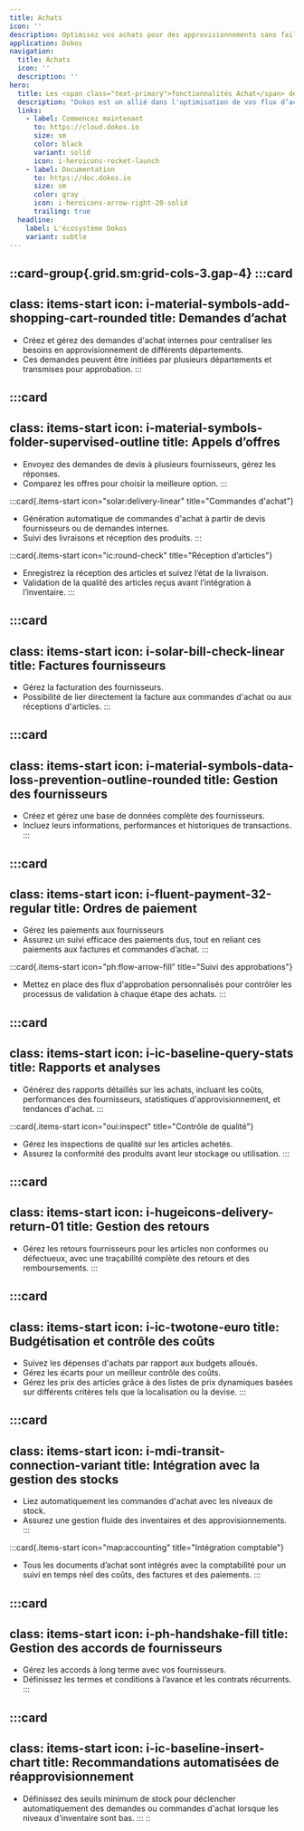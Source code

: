```yaml
---
title: Achats
icon: ''
description: Optimisez vos achats pour des approvisionnements sans faille.
application: Dokos
navigation:
  title: Achats
  icon: ''
  description: ''
hero:
  title: Les <span class="text-primary">fonctionnalités Achat</span> détaillées
  description: "Dokos est un allié dans l'optimisation de vos flux d’achats, garantissant une meilleure maîtrise de vos coûts et de vos stocks\_"
  links:
    - label: Commencez maintenant
      to: https://cloud.dokos.io
      size: sm
      color: black
      variant: solid
      icon: i-heroicons-rocket-launch
    - label: Documentation
      to: https://doc.dokos.io
      size: sm
      color: gray
      icon: i-heroicons-arrow-right-20-solid
      trailing: true
  headline:
    label: L'écosystème Dokos
    variant: subtle
---
```


::card-group{.grid.sm:grid-cols-3.gap-4}
  :::card
  ---
  class: items-start
  icon: i-material-symbols-add-shopping-cart-rounded
  title: Demandes d’achat
  ---
  - Créez et gérez des demandes d'achat internes pour centraliser les besoins en approvisionnement de différents départements.
  - Ces demandes peuvent être initiées par plusieurs départements et transmises pour approbation.
  :::

  :::card
  ---
  class: items-start
  icon: i-material-symbols-folder-supervised-outline
  title: Appels d’offres
  ---
  - Envoyez des demandes de devis à plusieurs fournisseurs, gérez les réponses.
  - Comparez les offres pour choisir la meilleure option.
  :::

  :::card{.items-start icon="solar:delivery-linear" title="Commandes d'achat"}
  - Génération automatique de commandes d'achat à partir de devis fournisseurs ou de demandes internes.
  - Suivi des livraisons et réception des produits.
  :::

  :::card{.items-start icon="ic:round-check" title="Réception d’articles"}
  - Enregistrez la réception des articles et suivez l’état de la livraison.
  - Validation de la qualité des articles reçus avant l’intégration à l’inventaire.
  :::

  :::card
  ---
  class: items-start
  icon: i-solar-bill-check-linear
  title: Factures fournisseurs
  ---
  - Gérez la facturation des fournisseurs.
  - Possibilité de lier directement la facture aux commandes d'achat ou aux réceptions d'articles.
  :::

  :::card
  ---
  class: items-start
  icon: i-material-symbols-data-loss-prevention-outline-rounded
  title: Gestion des fournisseurs
  ---
  - Créez et gérez une base de données complète des fournisseurs.
  - Incluez leurs informations, performances et historiques de transactions.
  :::

  :::card
  ---
  class: items-start
  icon: i-fluent-payment-32-regular
  title: Ordres de paiement
  ---
  - Gérez les paiements aux fournisseurs
  - Assurez un suivi efficace des paiements dus, tout en reliant ces paiements aux factures et commandes d’achat.
  :::

  :::card{.items-start icon="ph:flow-arrow-fill" title="Suivi des approbations"}
  - Mettez en place des flux d'approbation personnalisés pour contrôler les processus de validation à chaque étape des achats.
  :::

  :::card
  ---
  class: items-start
  icon: i-ic-baseline-query-stats
  title: Rapports et analyses
  ---
  - Générez des rapports détaillés sur les achats, incluant les coûts, performances des fournisseurs, statistiques d'approvisionnement, et tendances d'achat.
  :::

  :::card{.items-start icon="oui:inspect" title="Contrôle de qualité"}
  - Gérez les inspections de qualité sur les articles achetés.
  - Assurez la conformité des produits avant leur stockage ou utilisation.
  :::

  :::card
  ---
  class: items-start
  icon: i-hugeicons-delivery-return-01
  title: Gestion des retours
  ---
  - Gérez les retours fournisseurs pour les articles non conformes ou défectueux, avec une traçabilité complète des retours et des remboursements.
  :::

  :::card
  ---
  class: items-start
  icon: i-ic-twotone-euro
  title: Budgétisation et contrôle des coûts
  ---
  - Suivez les dépenses d'achats par rapport aux budgets alloués.
  - Gérez les écarts pour un meilleur contrôle des coûts.
  - Gérez les prix des articles grâce à des listes de prix dynamiques basées sur différents critères tels que la localisation ou la devise.
  :::

  :::card
  ---
  class: items-start
  icon: i-mdi-transit-connection-variant
  title: Intégration avec la gestion des stocks
  ---
  - Liez automatiquement les commandes d'achat avec les niveaux de stock.
  - Assurez une gestion fluide des inventaires et des approvisionnements.
  :::

  :::card{.items-start icon="map:accounting" title="Intégration comptable"}
  - Tous les documents d’achat sont intégrés avec la comptabilité pour un suivi en temps réel des coûts, des factures et des paiements.
  :::

  :::card
  ---
  class: items-start
  icon: i-ph-handshake-fill
  title: Gestion des accords de fournisseurs
  ---
  - Gérez les accords à long terme avec vos fournisseurs.
  - Définissez les termes et conditions à l’avance et les contrats récurrents.
  :::

  :::card
  ---
  class: items-start
  icon: i-ic-baseline-insert-chart
  title: Recommandations automatisées de réapprovisionnement
  ---
  - Définissez des seuils minimum de stock pour déclencher automatiquement des demandes ou commandes d'achat lorsque les niveaux d'inventaire sont bas.
  :::
::
